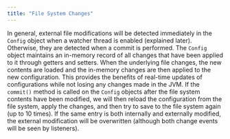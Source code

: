 ```yaml
---
title: "File System Changes"
---
```


In general, external file modifications will be detected immediately in the `Config` object when a watcher thread is enabled (explained later).
Otherwise, they are detected when a commit is performed.
The `Config` object maintains an in-memory record of all changes that have been applied to it through getters and setters.
When the underlying file changes, the new contents are loaded and the in-memory changes are then applied to the new configuration.
This provides the benefits of real-time updates of configurations while not losing any changes made in the JVM.
If the `commit()` method is called on the `Config` objects after the file system contents have been modified, we will then reload the configuration from the file system, apply the changes, and then try to save to the file system again (up to 10 times).
If the same entry is both internally and externally modified, the external modification will be overwritten (although both change events will be seen by listeners).
